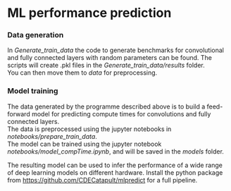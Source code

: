 # ML performance prediction

### Data generation
In *Generate_train_data* the code to generate benchmarks for convolutional and fully connected layers with random parameters can be found. The scripts will create .pkl files in the *Generate_train_data/results* folder.  
You can then move them to *data* for preprocessing.

### Model training
The data generated by the programme described above is to build a feed-forward model for predicting compute times for convolutions and fully connected layers.  
The data is preprocessed using the jupyter notebooks in *notebooks/prepare_train_data*.  
The model can be trained using the jupyter notebook *notebooks/model_compTime.ipynb*, and will be saved in the *models* folder.

The resulting model can be used to infer the performance of a wide range of deep learning models on different hardware. Install the python package from https://github.com/CDECatapult/mlpredict for a full pipeline.
